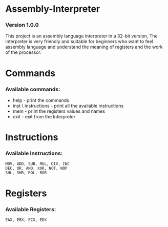 # Assembly-Interpreter
### Version 1.0.0
This project is an assembly language interpreter in a 32-bit version,
The interpreter is very friendly and suitable for beginners who want to feel assembly language and understand the meaning of registers and the work of the processor.

# Commands 
### Available commands:
- help - print the commands
- inst \ instructions - print all the available instructions
- mem - print the registers values and names
- exit - exit from the Interpreter

# Instructions
### Available Instructions:
```
MOV, ADD, SUB, MUL, DIV, INC
DEC, OR, AND, XOR, NOT, NOP
SHL, SHR, ROL, ROR
```

# Registers
### Available Registers:
```
EAX, EBX, ECX, EDX
```
